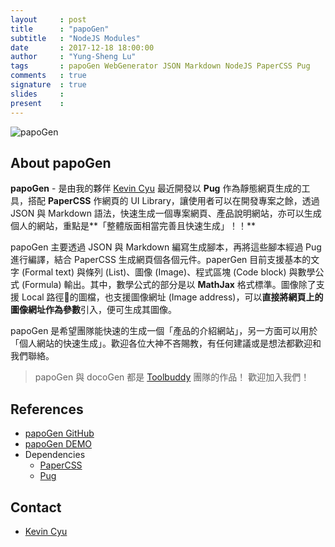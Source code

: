 ```yaml
---
layout     : post
title      : "papoGen"
subtitle   : "NodeJS Modules"
date       : 2017-12-18 18:00:00
author     : "Yung-Sheng Lu"
tags       : papoGen WebGenerator JSON Markdown NodeJS PaperCSS Pug
comments   : true
signature  : true
slides     : 
present    : 
---
```


![papoGen](https://i.imgur.com/ts1PC5b.png)

## About papoGen

**papoGen** - 是由我的夥伴 [Kevin Cyu](https://kevinbird61.github.io/Intro/) 最近開發以 **Pug** 作為靜態網頁生成的工具，搭配 **PaperCSS** 作網頁的 UI Library，讓使用者可以在開發專案之餘，透過 JSON 與 Markdown 語法，快速生成一個專案網頁、產品說明網站，亦可以生成個人的網站，重點是**「整體版面相當完善且快速生成」！！**

papoGen 主要透過 JSON 與 Markdown 編寫生成腳本，再將這些腳本經過 Pug 進行編譯，結合 PaperCSS 生成網頁個各個元件。paperGen 目前支援基本的文字 (Formal text) 與條列 (List)、圖像 (Image)、程式區塊 (Code block) 與數學公式 (Formula) 輸出。其中，數學公式的部分是以 **MathJax** 格式標準。圖像除了支援 Local 路徑的圖檔，也支援圖像網址 (Image address)，可以**直接將網頁上的圖像網址作為參數**引入，便可生成其圖像。

papoGen 是希望團隊能快速的生成一個「產品的介紹網站」，另一方面可以用於「個人網站的快速生成」。歡迎各位大神不吝賜教，有任何建議或是想法都歡迎和我們聯絡。

> papoGen 與 docoGen 都是 [Toolbuddy](https://github.com/toolbuddy) 團隊的作品！
> 歡迎加入我們！

## References

* [papoGen GitHub](https://github.com/toolbuddy/papoGen)
* [papoGen DEMO](https://toolbuddy.github.io/papoGen/)
* Dependencies
    * [PaperCSS](https://www.getpapercss.com/)
    * [Pug](https://pugjs.org/api/getting-started.html)

## Contact

* [Kevin Cyu](https://kevinbird61.github.io/Intro/)
